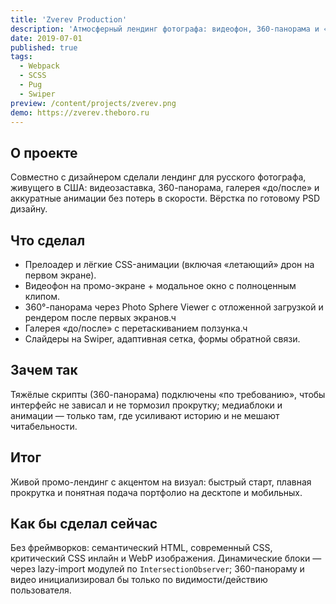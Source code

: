 ```yaml
---
title: 'Zverev Production'
description: 'Атмосферный лендинг фотографа: видеофон, 360-панорама и «до/после» — с отложенной инициализацией тяжёлых скриптов.'
date: 2019-07-01
published: true
tags:
  - Webpack
  - SCSS
  - Pug
  - Swiper
preview: /content/projects/zverev.png
demo: https://zverev.theboro.ru
---
```


## О проекте

Совместно с дизайнером сделали лендинг для русского фотографа, живущего в США: видеозаставка, 360-панорама, галерея «до/после» и аккуратные анимации без потерь в скорости. Вёрстка по готовому PSD дизайну.

## Что сделал

- Прелоадер и лёгкие CSS-анимации (включая «летающий» дрон на первом экране).
- Видеофон на промо-экране + модальное окно с полноценным клипом.
- 360°-панорама через Photo Sphere Viewer с отложенной загрузкой и рендером после первых экранов.ч
- Галерея «до/после» с перетаскиванием ползунка.ч
- Слайдеры на Swiper, адаптивная сетка, формы обратной связи.

## Зачем так

Тяжёлые скрипты (360-панорама) подключены «по требованию», чтобы интерфейс не зависал и не тормозил прокрутку; медиаблоки и анимации — только там, где усиливают историю и не мешают читабельности.

## Итог

Живой промо-лендинг с акцентом на визуал: быстрый старт, плавная прокрутка и понятная подача портфолио на десктопе и мобильных.

## Как бы сделал сейчас

Без фреймворков: семантический HTML, современный CSS, критический CSS инлайн и WebP изображения. Динамические блоки — через lazy-import модулей по `IntersectionObserver`; 360-панораму и видео инициализировал бы только по видимости/действию пользователя.
